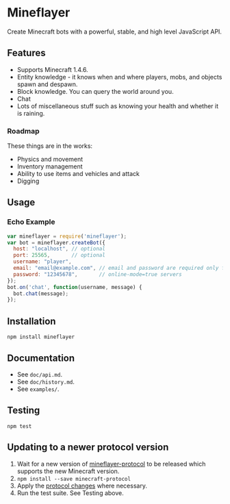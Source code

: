 # Mineflayer

Create Minecraft bots with a powerful, stable, and high level JavaScript API.

## Features

 * Supports Minecraft 1.4.6.
 * Entity knowledge - it knows when and where players, mobs, and objects spawn
   and despawn.
 * Block knowledge. You can query the world around you.
 * Chat
 * Lots of miscellaneous stuff such as knowing your health and whether it
   is raining.

### Roadmap

These things are in the works:

 * Physics and movement
 * Inventory management
 * Ability to use items and vehicles and attack
 * Digging

## Usage

### Echo Example
```js
var mineflayer = require('mineflayer');
var bot = mineflayer.createBot({
  host: "localhost", // optional
  port: 25565,       // optional
  username: "player",
  email: "email@example.com", // email and password are required only for
  password: "12345678",       // online-mode=true servers
});
bot.on('chat', function(username, message) {
  bot.chat(message);
});
```

## Installation

`npm install mineflayer`

## Documentation

 * See `doc/api.md`.
 * See `doc/history.md`.
 * See `examples/`.

## Testing

`npm test`

## Updating to a newer protocol version

1. Wait for a new version of [mineflayer-protocol](https://github.com/superjoe30/node-minecraft-protocol) to be released which supports the new Minecraft version.
2. `npm install --save minecraft-protocol`
3. Apply the [protocol changes](http://wiki.vg/Protocol_History) where necessary.
4. Run the test suite. See Testing above.
